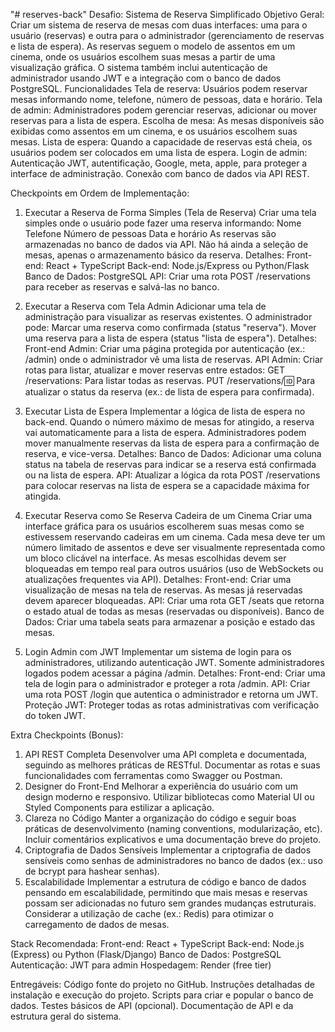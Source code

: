 "# reserves-back" 
Desafio: Sistema de Reserva Simplificado
Objetivo Geral:
Criar um sistema de reserva de mesas com duas interfaces: uma para o usuário (reservas) e outra para o administrador (gerenciamento de reservas e lista de espera). As reservas seguem o modelo de assentos em um cinema, onde os usuários escolhem suas mesas a partir de uma visualização gráfica. O sistema também inclui autenticação de administrador usando JWT e a integração com o banco de dados PostgreSQL.
Funcionalidades
Tela de reserva: Usuários podem reservar mesas informando nome, telefone, número de pessoas, data e horário.
Tela de admin: Administradores podem gerenciar reservas, adicionar ou mover reservas para a lista de espera.
Escolha de mesa: As mesas disponíveis são exibidas como assentos em um cinema, e os usuários escolhem suas mesas.
Lista de espera: Quando a capacidade de reservas está cheia, os usuários podem ser colocados em uma lista de espera.
Login de admin: Autenticação JWT, autentificação, Google, meta, apple, para proteger a interface de administração.
Conexão com banco de dados via API REST.

Checkpoints em Ordem de Implementação:
1. Executar a Reserva de Forma Simples (Tela de Reserva)
Criar uma tela simples onde o usuário pode fazer uma reserva informando:
Nome
Telefone
Número de pessoas
Data e horário
As reservas são armazenadas no banco de dados via API.
Não há ainda a seleção de mesas, apenas o armazenamento básico da reserva.
Detalhes:
Front-end: React + TypeScript
Back-end: Node.js/Express ou Python/Flask
Banco de Dados: PostgreSQL
API: Criar uma rota POST /reservations para receber as reservas e salvá-las no banco.

2. Executar a Reserva com Tela Admin
Adicionar uma tela de administração para visualizar as reservas existentes.
O administrador pode:
Marcar uma reserva como confirmada (status "reserva").
Mover uma reserva para a lista de espera (status "lista de espera").
Detalhes:
Front-end Admin: Criar uma página protegida por autenticação (ex.: /admin) onde o administrador vê uma lista de reservas.
API Admin: Criar rotas para listar, atualizar e mover reservas entre estados:
GET /reservations: Para listar todas as reservas.
PUT /reservations/:id: Para atualizar o status da reserva (ex.: de lista de espera para confirmada).

3. Executar Lista de Espera
Implementar a lógica de lista de espera no back-end. Quando o número máximo de mesas for atingido, a reserva vai automaticamente para a lista de espera.
Administradores podem mover manualmente reservas da lista de espera para a confirmação de reserva, e vice-versa.
Detalhes:
Banco de Dados: Adicionar uma coluna status na tabela de reservas para indicar se a reserva está confirmada ou na lista de espera.
API: Atualizar a lógica da rota POST /reservations para colocar reservas na lista de espera se a capacidade máxima for atingida.

4. Executar Reserva como Se Reserva Cadeira de um Cinema
Criar uma interface gráfica para os usuários escolherem suas mesas como se estivessem reservando cadeiras em um cinema.
Cada mesa deve ter um número limitado de assentos e deve ser visualmente representada como um bloco clicável na interface.
As mesas escolhidas devem ser bloqueadas em tempo real para outros usuários (uso de WebSockets ou atualizações frequentes via API).
Detalhes:
Front-end: Criar uma visualização de mesas na tela de reservas. As mesas já reservadas devem aparecer bloqueadas.
API: Criar uma rota GET /seats que retorna o estado atual de todas as mesas (reservadas ou disponíveis).
Banco de Dados: Criar uma tabela seats para armazenar a posição e estado das mesas.

5. Login Admin com JWT
Implementar um sistema de login para os administradores, utilizando autenticação JWT.
Somente administradores logados podem acessar a página /admin.
Detalhes:
Front-end: Criar uma tela de login para o administrador e proteger a rota /admin.
API: Criar uma rota POST /login que autentica o administrador e retorna um JWT.
Proteção JWT: Proteger todas as rotas administrativas com verificação do token JWT.

Extra Checkpoints (Bonus):
1. API REST Completa
Desenvolver uma API completa e documentada, seguindo as melhores práticas de RESTful.
Documentar as rotas e suas funcionalidades com ferramentas como Swagger ou Postman.
2. Designer do Front-End
Melhorar a experiência do usuário com um design moderno e responsivo.
Utilizar bibliotecas como Material UI ou Styled Components para estilizar a aplicação.
3. Clareza no Código
Manter a organização do código e seguir boas práticas de desenvolvimento (naming conventions, modularização, etc).
Incluir comentários explicativos e uma documentação breve do projeto.
4. Criptografia de Dados Sensíveis
Implementar a criptografia de dados sensíveis como senhas de administradores no banco de dados (ex.: uso de bcrypt para hashear senhas).
5. Escalabilidade
Implementar a estrutura de código e banco de dados pensando em escalabilidade, permitindo que mais mesas e reservas possam ser adicionadas no futuro sem grandes mudanças estruturais.
Considerar a utilização de cache (ex.: Redis) para otimizar o carregamento de dados de mesas.

Stack Recomendada:
Front-end: React + TypeScript
Back-end: Node.js (Express) ou Python (Flask/Django)
Banco de Dados: PostgreSQL
Autenticação: JWT para admin
Hospedagem: Render (free tier)

Entregáveis:
Código fonte do projeto no GitHub.
Instruções detalhadas de instalação e execução do projeto.
Scripts para criar e popular o banco de dados.
Testes básicos de API (opcional).
Documentação de API e da estrutura geral do sistema.
